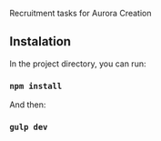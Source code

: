 Recruitment tasks for Aurora Creation

## Instalation

In the project directory, you can run:

### `npm install`

And then:

### `gulp dev`
